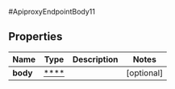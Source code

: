 #ApiproxyEndpointBody11

## Properties
Name | Type | Description | Notes
------------ | ------------- | ------------- | -------------
**body** | [****](.md) |  | [optional] 

